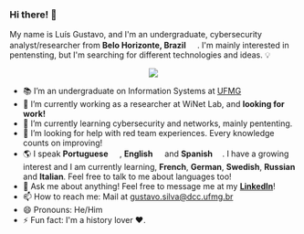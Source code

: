 ### Hi there! 👋

My name is Luís Gustavo, and I'm an undergraduate, cybersecurity analyst/researcher from <b>Belo Horizonte, Brazil</b> <img src="https://img.icons8.com/color/48/000000/brazil-circular.png" width="16"/>. I'm mainly interested in pentensting, but I'm searching for different technologies and ideas. 💡

<div align="center"><img src="https://github-readme-stats.vercel.app/api?username=lgstvo&theme=solarized-dark&show_icons=true&count_private=true&hide_border=true" align="center" /></div>



- 📚 I’m an undergraduate on Information Systems at <a href="https://ufmg.br/" target="_blank">UFMG</a>
- 🔭 I’m currently working as a researcher at WiNet Lab, and <b>looking for work!</b>
- 🌱 I’m currently learning cybersecurity and networks, mainly pententing.
- 🤔 I’m looking for help with red team experiences. Every knowledge counts on improving!
- 🌎 I speak <b>Portuguese</b> <img src="https://img.icons8.com/color/48/000000/brazil-circular.png" width="16"/>, <b>English</b> <img src="https://www.svgrepo.com/show/110211/united-kingdom.svg" width="13"/> and <b>Spanish</b> <img src="https://www.svgrepo.com/show/401755/flag-for-spain.svg" width="13"/>. I have a growing interest and I am currently learning, <b>French</b>, <b>German</b>, <b>Swedish</b>, <b>Russian</b> and <b>Italian</b>. Feel free to talk to me about languages too!
- 💬 Ask me about anything! Feel free to message me at my <b><a href="https://www.linkedin.com/in/lgstvo/" target="_blank">LinkedIn</a></b>!
- 📫 How to reach me: Mail at <a href="mailto:gustavo.silva@dcc.ufmg.br" target="_blank">gustavo.silva@dcc.ufmg.br</a>
- 😄 Pronouns: He/Him
- ⚡ Fun fact: I'm a history lover ❤.
